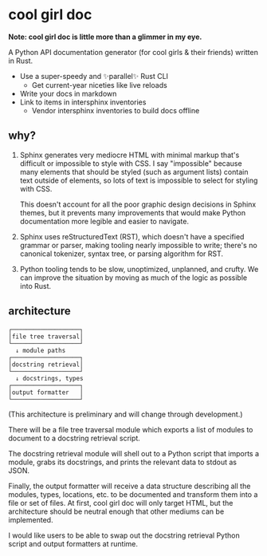 # cool girl doc

**Note: cool girl doc is little more than a glimmer in my eye.**

A Python API documentation generator (for cool girls & their friends) written in Rust.

- Use a super-speedy and ✨parallel✨ Rust CLI
  - Get current-year niceties like live reloads
- Write your docs in markdown
- Link to items in intersphinx inventories
  - Vendor intersphinx inventories to build docs offline


## why?

1. Sphinx generates very mediocre HTML with minimal markup that's difficult or
   impossible to style with CSS. I say "impossible" because many elements that
   should be styled (such as argument lists) contain text outside of elements,
   so lots of text is impossible to select for styling with CSS.

   This doesn't account for all the poor graphic design decisions in Sphinx
   themes, but it prevents many improvements that would make Python
   documentation more legible and easier to navigate.

2. Sphinx uses reStructuredText (RST), which doesn't have a specified grammar
   or parser, making tooling nearly impossible to write; there's no canonical
   tokenizer, syntax tree, or parsing algorithm for RST.

3. Python tooling tends to be slow, unoptimized, unplanned, and crufty. We can
   improve the situation by moving as much of the logic as possible into Rust.


## architecture

    ┌───────────────────┐
    │file tree traversal│
    └───────────────────┘
      ↓ module paths
    ┌───────────────────┐
    │docstring retrieval│
    └───────────────────┘
      ↓ docstrings, types
    ┌───────────────────┐
    │output formatter   │
    └───────────────────┘

(This architecture is preliminary and will change through development.)

There will be a file tree traversal module which exports a list of modules to
document to a docstring retrieval script.

The docstring retrieval module will shell out to a Python script that imports a
module, grabs its docstrings, and prints the relevant data to stdout as JSON.

Finally, the output formatter will receive a data structure describing all the
modules, types, locations, etc. to be documented and transform them into a file
or set of files. At first, cool girl doc will only target HTML, but the
architecture should be neutral enough that other mediums can be implemented.

I would like users to be able to swap out the docstring retrieval Python script
and output formatters at runtime.
